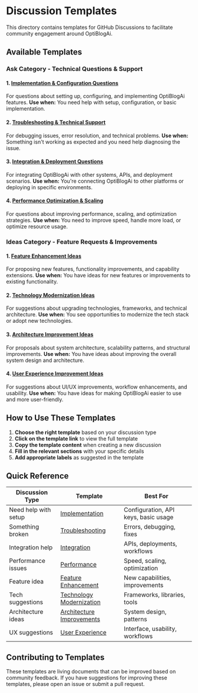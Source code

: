 # Discussion Templates

This directory contains templates for GitHub Discussions to facilitate community engagement around OptiBlogAi.

## Available Templates

### Ask Category - Technical Questions & Support

#### 1. [Implementation & Configuration Questions](ask-implementation.md)
For questions about setting up, configuring, and implementing OptiBlogAi features.
**Use when:** You need help with setup, configuration, or basic implementation.

#### 2. [Troubleshooting & Technical Support](ask-troubleshooting.md)  
For debugging issues, error resolution, and technical problems.
**Use when:** Something isn't working as expected and you need help diagnosing the issue.

#### 3. [Integration & Deployment Questions](ask-integration.md)
For integrating OptiBlogAi with other systems, APIs, and deployment scenarios.
**Use when:** You're connecting OptiBlogAi to other platforms or deploying in specific environments.

#### 4. [Performance Optimization & Scaling](ask-performance.md)
For questions about improving performance, scaling, and optimization strategies.
**Use when:** You need to improve speed, handle more load, or optimize resource usage.

### Ideas Category - Feature Requests & Improvements

#### 1. [Feature Enhancement Ideas](idea-feature-enhancement.md)
For proposing new features, functionality improvements, and capability extensions.
**Use when:** You have ideas for new features or improvements to existing functionality.

#### 2. [Technology Modernization Ideas](idea-technology-modernization.md)
For suggestions about upgrading technologies, frameworks, and technical architecture.
**Use when:** You see opportunities to modernize the tech stack or adopt new technologies.

#### 3. [Architecture Improvement Ideas](idea-architecture-improvements.md)
For proposals about system architecture, scalability patterns, and structural improvements.
**Use when:** You have ideas about improving the overall system design and architecture.

#### 4. [User Experience Improvement Ideas](idea-user-experience.md)
For suggestions about UI/UX improvements, workflow enhancements, and usability.
**Use when:** You have ideas for making OptiBlogAi easier to use and more user-friendly.

## How to Use These Templates

1. **Choose the right template** based on your discussion type
2. **Click on the template link** to view the full template
3. **Copy the template content** when creating a new discussion
4. **Fill in the relevant sections** with your specific details
5. **Add appropriate labels** as suggested in the template

## Quick Reference

| Discussion Type | Template | Best For |
|----------------|----------|----------|
| Need help with setup | [Implementation](ask-implementation.md) | Configuration, API keys, basic usage |
| Something broken | [Troubleshooting](ask-troubleshooting.md) | Errors, debugging, fixes |
| Integration help | [Integration](ask-integration.md) | APIs, deployments, workflows |
| Performance issues | [Performance](ask-performance.md) | Speed, scaling, optimization |
| Feature idea | [Feature Enhancement](idea-feature-enhancement.md) | New capabilities, improvements |
| Tech suggestions | [Technology Modernization](idea-technology-modernization.md) | Frameworks, libraries, tools |
| Architecture ideas | [Architecture Improvements](idea-architecture-improvements.md) | System design, patterns |
| UX suggestions | [User Experience](idea-user-experience.md) | Interface, usability, workflows |

## Contributing to Templates

These templates are living documents that can be improved based on community feedback. If you have suggestions for improving these templates, please open an issue or submit a pull request.
